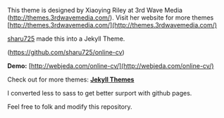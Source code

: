 This theme is designed by Xiaoying Riley at 3rd Wave Media (http://themes.3rdwavemedia.com/). Visit her website for more themes [http://themes.3rdwavemedia.com/](http://themes.3rdwavemedia.com/)

[sharu725](https://github.com/sharu725) made this into a Jekyll Theme.

(https://github.com/sharu725/online-cv)

**Demo:** [http://webjeda.com/online-cv/](http://webjeda.com/online-cv/)

Check out for more themes: [**Jekyll Themes**](http://blog.webjeda.com/jekyll-themes)

I converted less to sass to get better surport with github pages.

Feel free to folk and modify this repository.
